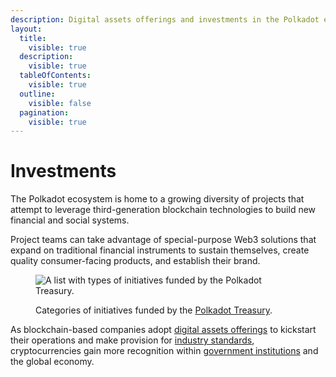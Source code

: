```yaml
---
description: Digital assets offerings and investments in the Polkadot ecosystem.
layout:
  title:
    visible: true
  description:
    visible: true
  tableOfContents:
    visible: true
  outline:
    visible: false
  pagination:
    visible: true
---
```


# Investments

The Polkadot ecosystem is home to a growing diversity of projects that attempt to leverage third-generation blockchain technologies to build new financial and social systems.

Project teams can take advantage of special-purpose Web3 solutions that expand on traditional financial instruments to sustain themselves, create quality consumer-facing products, and establish their brand.&#x20;

<figure><img src="../../../.gitbook/assets/R_IPolkadotTreasury.JPG" alt="A list with types of initiatives funded by the Polkadot Treasury."><figcaption><p>Categories of initiatives funded by the <a href="https://polkadot.network/ecosystem/treasury/">Polkadot Treasury</a>.</p></figcaption></figure>

As blockchain-based companies adopt [digital assets offerings](issuance.md) to kickstart their operations and  make provision for [industry standards](insurance.md), cryptocurrencies gain more recognition within [government institutions](taxation.md) and the global economy.

